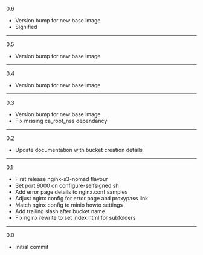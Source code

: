 0.6

* Version bump for new base image
* Signified

---

0.5

* Version bump for new base image

---

0.4

* Version bump for new base image

---

0.3

* Version bump for new base image
* Fix missing ca_root_nss dependancy

---

0.2

* Update documentation with bucket creation details

---

0.1

* First release nginx-s3-nomad flavour
* Set port 9000 on configure-selfsigned.sh
* Add error page details to nginx.conf samples
* Adjust nginx config for error page and proxypass link
* Match nginx config to minio howto settings
* Add trailing slash after bucket name
* Fix nginx rewrite to set index.html for subfolders

---

0.0

* Initial commit
